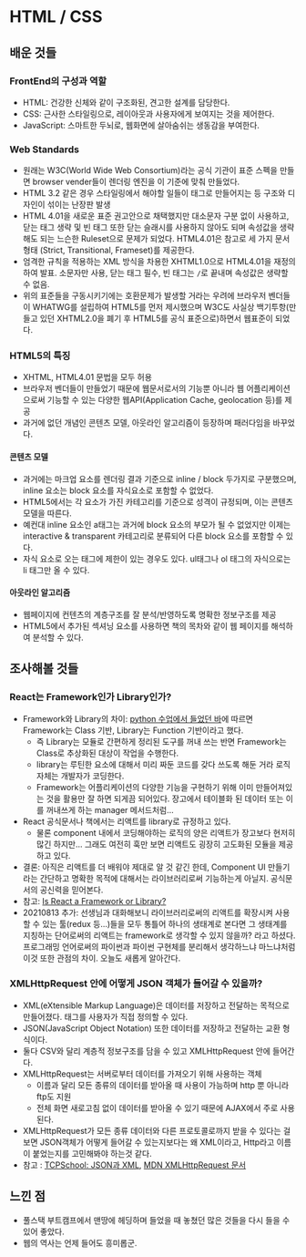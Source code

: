 # HTML / CSS

## 배운 것들

### FrontEnd의 구성과 역할
- HTML: 건강한 신체와 같이 구조화된, 견고한 설계를 담당한다.
- CSS: 근사한 스타일링으로, 레이아웃과 사용자에게 보여지는 것을 제어한다.
- JavaScript: 스마트한 두뇌로, 웹화면에 살아숨쉬는 생동감을 부여한다.

### Web Standards
- 원래는 W3C(World Wide Web Consortium)라는 공식 기관이 표준 스펙을 만들면 browser vender들이 렌더링 엔진을 이 기준에 맞춰 만들었다.
- HTML 3.2 같은 경우 스타일링에서 해야할 일들이 태그로 만들어지는 등 구조와 디자인이 섞이는 난장판 발생
- HTML 4.01을 새로운 표준 권고안으로 채택했지만 대소문자 구분 없이 사용하고, 닫는 태그 생략 및 빈 태그 또한 닫는 슬래시를 사용하지 않아도 되며 속성값을 생략해도 되는 느슨한 Ruleset으로 문제가 되었다. HTML4.01은 참고로 세 가지 문서 형태 (Strict, Transitional, Frameset)를 제공한다.
- 엄격한 규칙을 적용하는 XML 방식을 차용한 XHTML1.0으로 HTML4.01을 재정의하여 발표. 소문자만 사용, 닫는 태그 필수, 빈 태그는 `/`로 끝내며 속성값은 생략할 수 없음. 
- 위의 표준들을 구동시키기에는 호환문제가 발생할 거라는 우려에 브라우저 벤더들이 WHATWG를 설립하여 HTML5를 먼저 제시했으며 W3C도 사실상 백기투항(만들고 있던 XHTML2.0을 폐기 후 HTML5를 공식 표준으로)하면서 웹표준이 되었다.

### HTML5의 특징
- XHTML, HTML4.01 문법을 모두 허용
- 브라우저 벤더들이 만들었기 때문에 웹문서로서의 기능뿐 아니라 웹 어플리케이션으로써 기능할 수 있는 다양한 웹API(Application Cache, geolocation 등)를 제공
- 과거에 없던 개념인 콘텐츠 모델, 아웃라인 알고리즘이 등장하며 패러다임을 바꾸었다.

#### 콘텐츠 모델
- 과거에는 마크업 요소를 렌더링 결과 기준으로 inline / block 두가지로 구분했으며, inline 요소는 block 요소를 자식요소로 포함할 수 없었다.
- HTML5에서는 각 요소가 가진 카테고리를 기준으로 성격이 규정되며, 이는 콘텐츠 모델을 따른다. 
- 예컨대 inline 요소인 a태그는 과거에 block 요소의 부모가 될 수 없었지만 이제는 interactive & transparent 카테고리로 분류되어 다른 block 요소를 포함할 수 있다. 
- 자식 요소로 오는 태그에 제한이 있는 경우도 있다. ul태그나 ol 태그의 자식으로는 li 태그만 올 수 있다.

#### 아웃라인 알고리즘
- 웹페이지에 컨텐츠의 계층구조를 잘 분석/반영하도록 명확한 정보구조를 제공
- HTML5에서 추가된 섹셔닝 요소를 사용하면 책의 목차와 같이 웹 페이지를 해석하여 분석할 수 있다.

## 조사해볼 것들

### React는 Framework인가 Library인가?
- Framework와 Library의 차이: [python 수업에서 들었던 바](https://github.com/hanana1253/TIL/blob/main/python/20210215-10th.md#library-vs-framework)에 따르면 Framework는 Class 기반, Library는 Function 기반이라고 했다.
  - 즉 Library는 모듈로 간편하게 정리된 도구를 꺼내 쓰는 반면 Framework는 Class로 추상화된 대상이 작업을 수행한다. 
  - library는 루틴한 요소에 대해서 미리 짜둔 코드를 갖다 쓰도록 해둔 거라 로직 자체는 개발자가 코딩한다.
  - Framework는 어플리케이션의 다양한 기능을 구현하기 위해 이미 만들어져있는 것을 활용만 잘 하면 되게끔 되어있다. 장고에서 테이블화 된 데이터 또는 이를 꺼내쓰게 하는 manager 메서드처럼...
- React 공식문서나 책에서는 리액트를 library로 규정하고 있다. 
  - 물론 component 내에서 코딩해야하는 로직의 양은 리액트가 장고보다 현저히 많긴 하지만... 그래도 여전히 훅만 보면 리액트도 굉장히 고도화된 모듈을 제공하고 있다.
- 결론: 아직은 리액트를 더 배워야 제대로 알 것 같긴 한데, Component UI 만들기라는 간단하고 명확한 목적에 대해서는 라이브러리로써 기능하는게 아닐지. 공식문서의 공신력을 믿어본다.
- 참고: [Is React a Framework or Library?](https://digitalya.co/blog/is-react-a-framework-or-library/#1)
- 20210813 추가: 선생님과 대화해보니 라이브러리로써의 리액트를 확장시켜 사용할 수 있는 툴(redux 등...)들을 모두 통틀어 하나의 생태계로 본다면 그 생태계를 지칭하는 단어로써의 리액트는 framework로 생각할 수 있지 않을까? 라고 하셨다. 프로그래밍 언어로써의 파이썬과 파이썬 구현체를 분리해서 생각하느냐 마느냐처럼 이것 또한 관점의 차이. 오늘도 새롭게 알아간다.

### XMLHttpRequest 안에 어떻게 JSON 객체가 들어갈 수 있을까?
- XML(eXtensible Markup Language)은 데이터를 저장하고 전달하는 목적으로 만들어졌다. 태그를 사용자가 직접 정의할 수 있다.
- JSON(JavaScript Object Notation) 또한 데이터를 저장하고 전달하는 교환 형식이다.
- 둘다 CSV와 달리 계층적 정보구조를 담을 수 있고 XMLHttpRequest 안에 들어간다.
- XMLHttpRequest는 서버로부터 데이터를 가져오기 위해 사용하는 객체
  - 이름과 달리 모든 종류의 데이터를 받아올 때 사용이 가능하며 http 뿐 아니라 ftp도 지원
  - 전체 화면 새로고침 없이 데이터를 받아올 수 있기 때문에 AJAX에서 주로 사용된다.
- XMLHttpRequest가 모든 종류 데이터와 다른 프로토콜로까지 받을 수 있다는 걸 보면 JSON객체가 어떻게 들어갈 수 있는지보다는 왜 XML이라고, Http라고 이름이 붙었는지를 고민해봐야 하는것 같다.
- 참고 : [TCPSchool: JSON과 XML](http://tcpschool.com/json/json_intro_xml), [MDN XMLHttpRequest 문서](https://developer.mozilla.org/en-US/docs/Web/API/XMLHttpRequest)

## 느낀 점
- 풀스택 부트캠프에서 맨땅에 헤딩하며 들었을 때 놓쳤던 많은 것들을 다시 들을 수 있어 좋았다.
- 웹의 역사는 언제 들어도 흥미롭군.
